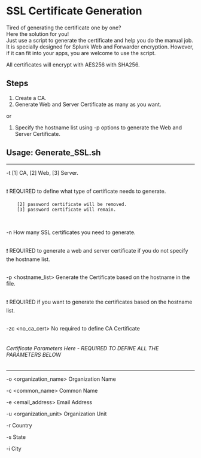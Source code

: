 # SSL Certificate Generation

Tired of generating the certificate one by one? </br>
Here the solution for you! </br>
Just use a script to generate the certificate and help you do the manual job. </br>
It is specially designed for Splunk Web and Forwarder encryption. However, if it can fit into your apps, you are welcome to use the script. </br>

All certificates will encrypt with AES256 with SHA256. </br>

## Steps

1) Create a CA.
2) Generate Web and Server Certificate as many as you want.

or 

1) Specify the hostname list using -p options to generate the Web and Server Certificate.

## Usage: Generate_SSL.sh 
---------------------------------------------------------------------------------------------------------------------

  -t <type> [1] CA, [2] Web, [3] Server. </br></br>
 
 :exclamation: REQUIRED to define what type of certificate needs to generate. 
  
        [2] password certificate will be removed.
        [3] password certificate will remain.
 </br>

  -n <number> How many SSL certificates you need to generate. </br></br>
  
  :exclamation: REQUIRED to generate a web and server certificate if you do not specify the hostname list.</br></br>

  -p <hostname_list> Generate the Certificate based on the hostname in the file. </br></br>
  
 :exclamation: REQUIRED if you want to generate the certificates based on the hostname list. </br></br>

  -zc <no_ca_cert> No required to define CA Certificate </br></br>

###### Certificate Parameters Here  - REQUIRED TO DEFINE ALL THE PARAMETERS BELOW ######
------------------------------------------------------------------------------------------------------------------------------------------------

  -o <organization_name> Organization Name

  -c <common_name> Common Name

  -e <email_address> Email Address

  -u <organization_unit> Organization Unit

  -r <country> Country

  -s <state> State

  -i <city> City
